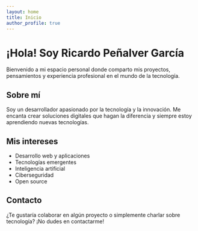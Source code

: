 ```yaml
---
layout: home
title: Inicio
author_profile: true
---
```


# ¡Hola! Soy Ricardo Peñalver García

Bienvenido a mi espacio personal donde comparto mis proyectos, pensamientos y experiencia profesional en el mundo de la tecnología.

## Sobre mí

Soy un desarrollador apasionado por la tecnología y la innovación. Me encanta crear soluciones digitales que hagan la diferencia y siempre estoy aprendiendo nuevas tecnologías.

## Mis intereses

- Desarrollo web y aplicaciones
- Tecnologías emergentes
- Inteligencia artificial
- Ciberseguridad
- Open source

## Contacto

¿Te gustaría colaborar en algún proyecto o simplemente charlar sobre tecnología? ¡No dudes en contactarme!
